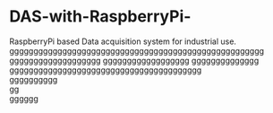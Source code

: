 # DAS-with-RaspberryPi-
RaspberryPi based Data acquisition system for industrial use.
ggggggggggggggggggggggggggggggggggggggggggggggggggggg\
ggggggggggggggggggg
gggggggggggggggggg
gggggggggggggg\
gggggggggggggggggggggggggggggggggggggggg\
gggggggggg\
gg\
gggggg

